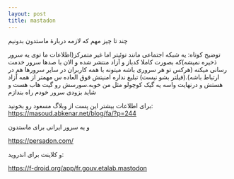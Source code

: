 ```yaml
---
layout: post
title: mastadon
---
```



چند تا چیز مهم که لازمه دربارهٔ ماستدون بدونیم

توضیح کوتاه: یه شبکه اجتماعی مانند توئیتر اما غیر متمرکز(اطلاعات ما توی یه سرور ذخیره نمیشه)که بصورت کاملا کدباز و آزاد منتشر شده و الان با صدها سرور خدمت رسانی میکنه (هرکس تو هر سروری باشه میتونه با همه کاربران در سایر سرورها هم در ارتباط باشه).(فیلتر بشو نیست)
تبلیغ نداره امنیتش فوق العاده س مهمتر از همه آزاد هستش و درنهایت واسه یه گیک کوچولو مثل من خوبه.سورسش رو گیت هاب هست و شاید بزودی سرور خودم راه بندازم



برای اطلاعات بیشتر این پست از وبلاگ مسعود رو بخونید:
https://masoud.abkenar.net/blog/fa/?p=244


و یه سرور ایرانی برای ماستدون

https://persadon.com/


و کلاینت برای اندروید:

  https://f-droid.org/app/fr.gouv.etalab.mastodon